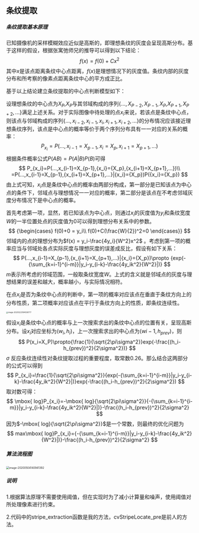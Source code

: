 ## 条纹提取

##### 条纹提取基本原理

已知摄像机的采样模糊效应近似是高斯的，即理想条纹的灰度会呈现高斯分布。基于这样的假设，根据张寓弛师兄的推导可以得到以下结论：
$$
f(x)=f(0)+Cx^2
$$
其中$x$是该点距离条纹中心点距离，$f(x)$是理想情况下的灰度值。条纹内部的灰度分布和所考察的像素点距离条纹中心的平方成正比。

基于以上结论建立条纹提取的中心点判断模型如下：

设理想条纹的中心点为$X_P$,$X_P$与其邻域构成的序列{$...,X_{P-2},X_{P-1},X_P,$$X_{P+1},X_{P+2},...$}满足上述关系。对于实际图像中待处理的点$x_i$来说，若该点是条纹中心点，则该点与邻域构成的序列{$...,x_{i-2},x_{i-1},x_i,x_{i+1},x_{i+2},...$}的分布情况应该接近理想条纹序列，该点是中心点的概率等价于两个序列分布具有一一对应的关系的概率：
$$
P_{x_i}=P(...,x_{i-1}=X_{p-1},{x_i}={X_p},{x_{i+1}=X_{p+1},...})
$$
根据条件概率公式$P(AB)=P(A|B)P(B)$可得
$$
P_{x_i}=P(...,x_{i-1}=X_{p-1},{x_i}={X_p},{x_{i+1}=X_{p+1},...})\\
=P(...,x_{i-1}=X_{p-1},{x_{i+1}=X_{p+1},...}|{x_i}={X_p})P({x_i}={X_p})
$$
由上式可知，$x_i$点是条纹中心点的概率由两部分构成，第一部分是已知该点为中心点的条件下，邻域点与理想情况一一对应的概率，第二部分是该点在不考虑邻域灰度分布情况下是中心点的概率。

首先考虑第一项，显然，若已知该点为中心点，则通过$x_i$的灰度值为$y_i$和条纹宽度$W$的一半位置处点的灰度值为0可以得到理想分布关系中的参数。
$$
{\begin{cases}
f(0)+0 = y_i\\
f(0)+C(\frac{W}{2})^2=0
\end{cases}}
$$
邻域内的点的理想分布为$f(x) = y_i-\frac{4y_i}{W^2}x^2$ 。考虑到第一项的概率应当与邻域处各点实际灰度与理想灰度的误差成反比，假设有如下关系：
$$
P(...,x_{i-1}=X_{p-1},{x_{i+1}=X_{p+1},...}|{x_i}={X_p})\propto {exp(-{\sum_{k=i-1}^{i-m}}|y_i-y_{i-k}-\frac{4y_ik^2}{W^2}|)}
$$
$m$表示所考虑的邻域范围，一般取条纹宽度$W$。上式的含义就是邻域点的灰度与理想结果的误差和越大，概率越小，与实际情况相符。

在点$x_i$是否为条纹中心点的判断中，第一项的概率对应该点在垂直于条纹方向上的分布性质，第二项概率对应该点在平行于条纹方向上的性质，即条纹连续性。

<img src="/Users/jiawenxue/Library/Application Support/typora-user-images/image-20200223184508777.png" alt="image-20200223184508777" style="zoom: 33%;" />

假设$x_i$是条纹中心点的概率与上一次搜索求出的条纹中心点的位置有关，呈现高斯分布。设$x_i$对应坐标为$(w_i,h_i)$，上一次搜索求出的中心点为$(w{i-1},h_{prev})$，则
$$
P(x_i=X_P)\propto{\frac{1}{\sqrt{2\pi\sigma^2}}exp(-\frac{(h_i-h_{prev})^2}{2\sigma^2})}
$$
$\sigma$ 反应条纹连续性对条纹提取过程的重要程度，取常数0.26。那么结合这两部分的公式可以得到
$$
P_{x_i}=\frac{1}{\sqrt{2\pi\sigma^2}}{exp(-{\sum_{k=i-1}^{i-m}}|y_i-y_{i-k}-\frac{4y_ik^2}{W^2}|)}exp(-\frac{(h_i-h_{prev})^2}{2\sigma^2})
$$
取对数可得：
$$
\mbox{ log}P_{x_i}=-\mbox{ log}{\sqrt{2\pi\sigma^2}}{-{\sum_{k=i-1}^{i-m}}|y_i-y_{i-k}-\frac{4y_ik^2}{W^2}|)}-\frac{(h_i-h_{prev})^2}{2\sigma^2}
$$
因为$-\mbox{ log}{\sqrt{2\pi\sigma^2}}$是一个常数，则最终的优化问题为
$$
max\mbox{ log}P_{x_i}={-{\sum_{k=i-1}^{i-m}}|y_i-y_{i-k}-\frac{4y_ik^2}{W^2}|)}-\frac{(h_i-h_{prev})^2}{2\sigma^2}
$$

##### 算法流程图

<img src="/Users/jiawenxue/Library/Application Support/typora-user-images/image-20200504140941392.png" alt="image-20200504140941392" style="zoom: 50%;" />

##### 说明

1.根据算法原理不需要使用阈值，但在实现时为了减小计算量和噪声，使用阈值对所处理像素进行约束。

2.代码中的stripe_extraction函数是我的方法，cvStripeLocate_pre是前人的方法。
